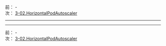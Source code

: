 前： -  
次： [3-02.HorizontalPodAutoscaler](3-02.HorizontalPodAutoscaler.md)  

---

---

前： -  
次： [3-02.HorizontalPodAutoscaler](3-02.HorizontalPodAutoscaler.md)  
